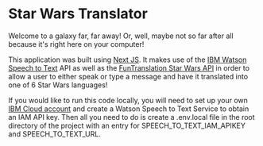 # Star Wars Translator

Welcome to a galaxy far, far away! Or, well, maybe not so far after all because it's right here on your computer!

This application was built using [Next JS](https://nextjs.org). It makes use of the [IBM Watson Speech to Text](https://github.com/watson-developer-cloud/speech-javascript-sdk) API as well as the [FunTranslation Star Wars API](https://api.funtranslations.com/) in order to allow a user to either speak or type a message and have it translated into one of 6 Star Wars languages!

If you would like to run this code locally, you will need to set up your own [IBM Cloud account](https://cloud.ibm.com/login) and create a Watson Speech to Text Service to obtain an IAM API key. Then all you need to do is create a .env.local file in the root directory of the project with an entry for SPEECH_TO_TEXT_IAM_APIKEY and SPEECH_TO_TEXT_URL. 
